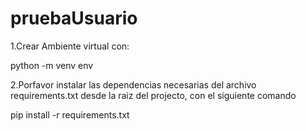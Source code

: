 # pruebaUsuario


1.Crear Ambiente virtual con:

python -m venv env

2.Porfavor instalar las dependencias necesarias del archivo requirements.txt  desde la raiz del projecto, con el siguiente comando

pip install -r requirements.txt
